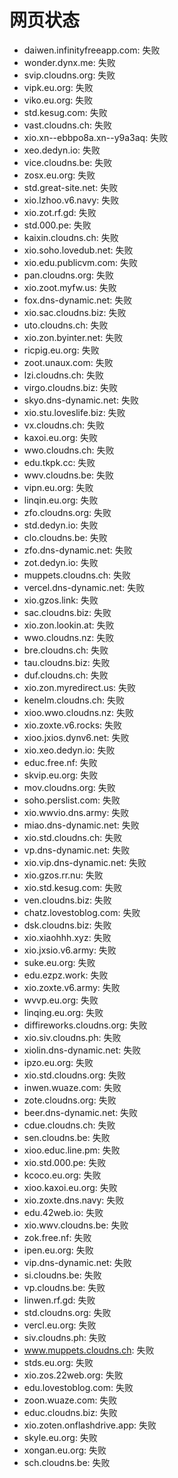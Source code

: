 # 网页状态
- daiwen.infinityfreeapp.com: 失败
- wonder.dynx.me: 失败
- svip.cloudns.org: 失败
- vipk.eu.org: 失败
- viko.eu.org: 失败
- std.kesug.com: 失败
- vast.cloudns.ch: 失败
- xio.xn--ebbpo8a.xn--y9a3aq: 失败
- xeo.dedyn.io: 失败
- vice.cloudns.be: 失败
- zosx.eu.org: 失败
- std.great-site.net: 失败
- xio.lzhoo.v6.navy: 失败
- xio.zot.rf.gd: 失败
- std.000.pe: 失败
- kaixin.cloudns.ch: 失败
- xio.soho.lovedub.net: 失败
- xio.edu.publicvm.com: 失败
- pan.cloudns.org: 失败
- xio.zoot.myfw.us: 失败
- fox.dns-dynamic.net: 失败
- xio.sac.cloudns.biz: 失败
- uto.cloudns.ch: 失败
- xio.zon.byinter.net: 失败
- ricpig.eu.org: 失败
- zoot.unaux.com: 失败
- lzi.cloudns.ch: 失败
- virgo.cloudns.biz: 失败
- skyo.dns-dynamic.net: 失败
- xio.stu.loveslife.biz: 失败
- vx.cloudns.ch: 失败
- kaxoi.eu.org: 失败
- wwo.cloudns.ch: 失败
- edu.tkpk.cc: 失败
- wwv.cloudns.be: 失败
- vipn.eu.org: 失败
- linqin.eu.org: 失败
- zfo.cloudns.org: 失败
- std.dedyn.io: 失败
- clo.cloudns.be: 失败
- zfo.dns-dynamic.net: 失败
- zot.dedyn.io: 失败
- muppets.cloudns.ch: 失败
- vercel.dns-dynamic.net: 失败
- xio.gzos.link: 失败
- sac.cloudns.biz: 失败
- xio.zon.lookin.at: 失败
- wwo.cloudns.nz: 失败
- bre.cloudns.ch: 失败
- tau.cloudns.biz: 失败
- duf.cloudns.ch: 失败
- xio.zon.myredirect.us: 失败
- kenelm.cloudns.ch: 失败
- xioo.wwo.cloudns.nz: 失败
- xio.zoxte.v6.rocks: 失败
- xioo.jxios.dynv6.net: 失败
- xio.xeo.dedyn.io: 失败
- educ.free.nf: 失败
- skvip.eu.org: 失败
- mov.cloudns.org: 失败
- soho.perslist.com: 失败
- xio.wwvio.dns.army: 失败
- miao.dns-dynamic.net: 失败
- xio.std.cloudns.ch: 失败
- vp.dns-dynamic.net: 失败
- xio.vip.dns-dynamic.net: 失败
- xio.gzos.rr.nu: 失败
- xio.std.kesug.com: 失败
- ven.cloudns.biz: 失败
- chatz.lovestoblog.com: 失败
- dsk.cloudns.biz: 失败
- xio.xiaohhh.xyz: 失败
- xio.jxsio.v6.army: 失败
- suke.eu.org: 失败
- edu.ezpz.work: 失败
- xio.zoxte.v6.army: 失败
- wvvp.eu.org: 失败
- linqing.eu.org: 失败
- diffireworks.cloudns.org: 失败
- xio.siv.cloudns.ph: 失败
- xiolin.dns-dynamic.net: 失败
- ipzo.eu.org: 失败
- xio.std.cloudns.org: 失败
- inwen.wuaze.com: 失败
- zote.cloudns.org: 失败
- beer.dns-dynamic.net: 失败
- cdue.cloudns.ch: 失败
- sen.cloudns.be: 失败
- xioo.educ.line.pm: 失败
- xio.std.000.pe: 失败
- kcoco.eu.org: 失败
- xioo.kaxoi.eu.org: 失败
- xio.zoxte.dns.navy: 失败
- edu.42web.io: 失败
- xio.wwv.cloudns.be: 失败
- zok.free.nf: 失败
- ipen.eu.org: 失败
- vip.dns-dynamic.net: 失败
- si.cloudns.be: 失败
- vp.cloudns.be: 失败
- linwen.rf.gd: 失败
- std.cloudns.org: 失败
- vercl.eu.org: 失败
- siv.cloudns.ph: 失败
- www.muppets.cloudns.ch: 失败
- stds.eu.org: 失败
- xio.zos.22web.org: 失败
- edu.lovestoblog.com: 失败
- zoon.wuaze.com: 失败
- educ.cloudns.biz: 失败
- xio.zoten.onflashdrive.app: 失败
- skyle.eu.org: 失败
- xongan.eu.org: 失败
- sch.cloudns.be: 失败

